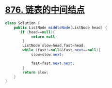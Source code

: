 # [876. 链表的中间结点](https://leetcode-cn.com/problems/middle-of-the-linked-list/)

```java
class Solution {
    public ListNode middleNode(ListNode head) {
       if (head==null){
            return null;
        }
        ListNode slow=head,fast=head;
        while (fast!=null&&fast.next==null){
            slow=slow.next;

            fast=fast.next.next;
        }
        return slow;
    }
}
```

